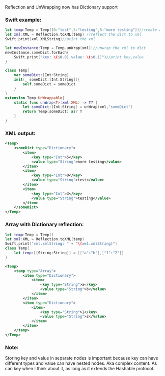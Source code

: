 Reflection and UnWrapping now has Dictionary support <!--more--> 

### Swift example:

```swift
let temp:Temp = Temp([0:"test",3:"testing",5:"more testing"])//create a dict
let xml:XML = Reflection.toXML(temp) //reflect the dict to xml
Swift.print(xml.XMLString)//print the xml

let newInstance:Temp = Temp.unWrap(xml)!//unwrap the xml to dict
newInstance.someDict.forEach{
    Swift.print("key: \($0.0) value: \($0.1)")//print key,value
}

class Temp{
    var someDict:[Int:String]
    init(_ someDict:[Int:String]){
        self.someDict = someDict
    }
}
extension Temp:UnWrappable{
    static func unWrap<T>(xml:XML) -> T? {
        let someDict:[Int:String] = unWrap(xml,"someDict")
        return Temp(someDict) as? T
    }
}
```

### XML output:

```xml
<Temp>
	<someDict type="Dictionary">
		<item>
			<key type="Int">5</key>
			<value type="String">more testing</value>
		</item>
		<item>
			<key type="Int">0</key>
			<value type="String">test</value>
		</item>
		<item>
			<key type="Int">3</key>
			<value type="String">testing</value>
		</item>
	</someDict>
</Temp>
```

### Array with Dictionary reflection:

```swift
let temp:Temp = Temp()
let xml:XML = Reflection.toXML(temp)
Swift.print("xml.xmlString: " + "\(xml.xmlString)")
class Temp{
    let temp:[[String:String]] = [["a":"b"],["1":"2"]]
}
```

```xml
<Temp>
	<temp type="Array">
		<item type="Dictionary">
			<item>
				<key type="String">a</key>
				<value type="String">b</value>
			</item>
		</item>
		<item type="Dictionary">
			<item>
				<key type="String">1</key>
				<value type="String">2</value>
			</item>
		</item>
	</temp>
</Temp>

```

### Note:
Storing key and value in separate nodes is important because key can have different types and value can have nested nodes. Aka complex content. As can key when I think about it, as long as it extends the Hashable protocol. 